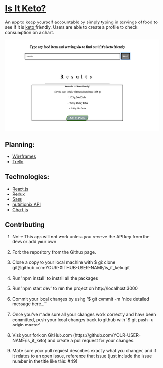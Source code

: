 <h1><a href="https://isitketo.herokuapp.com/"> Is It Keto? </a></h1>
<p> An app to keep yourself accountable by simply typing in servings of food to see if it is <a href="https://ketodash.com/keto-diet">keto </a> friendly. Users are able to create a profile to check consumption on a chart. </p>

<p align="center"><img src="/public/images/checkKeto.png" height=300></p>

<h2>Planning:</h2>
<ul>
  <li><a href="https://imgur.com/a/V9iGE">Wireframes</a></li>
  <li><a href="https://trello.com/b/FJ7WQjop/sprints">Trello</a></li>
</ul>

<h2>Technologies:</h2>

<ul>
<li><a href="https://reactjs.org/">React.js</a></li>
<li><a href="https://redux.js.org/">Redux</a></li>
<li><a href="https://sass-lang.com/">Sass</a></li>
<li><a href="https://developer.nutritionix.com/">nutritionix API</a></li>
<li><a href="https://www.chartjs.org/">Chart.js</a></li>
</ul>

<h2>Contributing</h2>

<ol>
<li>Note: This app will not work unless you receive the API key from the devs or add your own</li><br>
<li>Fork the repository from the Github page.</li><br>
<li>Clone a copy to your local machine with $ git clone git@github.com:YOUR-GITHUB-USER-NAME/is_it_keto.git</li><br>
<li>Run 'npm install' to install all the packages</li><br>
<li> Run 'npm start dev' to run the project on http://localhost:3000</li><br>
<li>Commit your local changes by using '$ git commit -m "nice detailed message here..."'</li><br>
<li>Once you've made sure all your changes work correctly and have been committed, push your local changes back to github with '$ git push -u origin master'</li><br>
<li>Visit your fork on GitHub.com (https://github.com/YOUR-USER-NAME/is_it_keto) and create a pull request for your changes.</li><br>
<li>Make sure your pull request describes exactly what you changed and if it relates to an open issue, reference that issue (just include the issue number in the title like this: #49)</li><br>
</ol>
